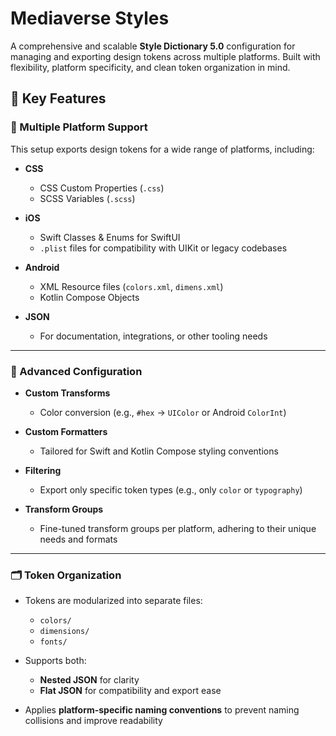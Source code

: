# Mediaverse Styles

A comprehensive and scalable **Style Dictionary 5.0** configuration for managing and exporting design tokens across multiple platforms. Built with flexibility, platform specificity, and clean token organization in mind.

## 🔧 Key Features

### 🧩 Multiple Platform Support

This setup exports design tokens for a wide range of platforms, including:

- **CSS**  
  - CSS Custom Properties (`.css`)  
  - SCSS Variables (`.scss`)

- **iOS**  
  - Swift Classes & Enums for SwiftUI  
  - `.plist` files for compatibility with UIKit or legacy codebases

- **Android**  
  - XML Resource files (`colors.xml`, `dimens.xml`)  
  - Kotlin Compose Objects

- **JSON**  
  - For documentation, integrations, or other tooling needs

---

### 🚀 Advanced Configuration

- **Custom Transforms**  
  - Color conversion (e.g., `#hex` → `UIColor` or Android `ColorInt`)

- **Custom Formatters**  
  - Tailored for Swift and Kotlin Compose styling conventions

- **Filtering**  
  - Export only specific token types (e.g., only `color` or `typography`)

- **Transform Groups**  
  - Fine-tuned transform groups per platform, adhering to their unique needs and formats

---

### 🗂 Token Organization

- Tokens are modularized into separate files:
  - `colors/`
  - `dimensions/`
  - `fonts/`

- Supports both:
  - **Nested JSON** for clarity  
  - **Flat JSON** for compatibility and export ease

- Applies **platform-specific naming conventions** to prevent naming collisions and improve readability


